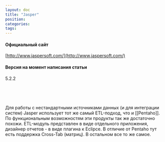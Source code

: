 ```yaml
---
layout: doc
title: "Jasper"
position: 
categories: 
tags: 
---
```


#### Официальный сайт

[http://www.jaspersoft.com/](http://www.jaspersoft.com/)

#### Версия на момент написания статьи

5.2.2

 

 

Для работы с нестандартными источниками данных (и для интеграции систем) Jasper использует тот же самый ETL-подход, что и [[Pentaho]]. По функциональным возможностям эти продукты так же достаточно похожи. ETL-модуль представлен в виде отдельного приложения, дизайнер отчетов - в виде плагина к Eclipce. В отличие от Pentaho тут есть поддержка Cross-Tab (матриц). В остальном все то же самое.

